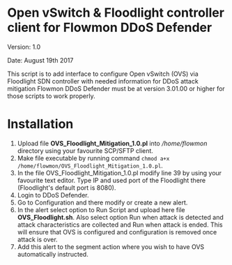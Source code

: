 # Open vSwitch & Floodlight controller client for Flowmon DDoS Defender

Version: 1.0

Date: August 19th 2017

This script is to add interface to configure Open vSwitch (OVS) via Floodlight SDN controller with needed information for DDoS attack mitigation Flowmon DDoS Defender must be at version 3.01.00 or higher for those scripts to work properly.

# Installation
1. Upload file **OVS_Floodlight_Mitigation_1.0.pl** into _/home/flowmon_ directory using your favourite SCP/SFTP client.
2. Make file executable by running  command `chmod a+x /home/flowmon/OVS_Floodlight_Mitigation_1.0.pl`.
3. In the file OVS_Floodlight_Mitigation_1.0.pl modify line 39 by using your favourite text editor. Type IP and used port of the Floodlight there (Floodlight's default port is 8080).
4. Login to DDoS Defender.
5. Go to Configuration and there modify or create a new alert.
6. In the alert select option to Run Script and upload here file **OVS_Floodlight.sh**. Also select option Run when attack is detected and attack characteristics are collected and Run when attack is ended. This will ensure that OVS is configured and configuration is removed once attack is over.
6. Add this alert to the segment action where you wish to have OVS automatically instructed.
